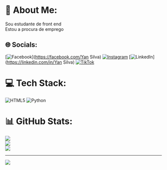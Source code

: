 # 💫 About Me:
Sou estudante de front end<br>Estou a procura de emprego


## 🌐 Socials:
[![Facebook](https://img.shields.io/badge/Facebook-%231877F2.svg?logo=Facebook&logoColor=white)](https://facebook.com/Yan Silva) [![Instagram](https://img.shields.io/badge/Instagram-%23E4405F.svg?logo=Instagram&logoColor=white)](https://instagram.com/ys.hats) [![LinkedIn](https://img.shields.io/badge/LinkedIn-%230077B5.svg?logo=linkedin&logoColor=white)](https://linkedin.com/in/Yan Silva) [![TikTok](https://img.shields.io/badge/TikTok-%23000000.svg?logo=TikTok&logoColor=white)](https://tiktok.com/@ys.hats) 

# 💻 Tech Stack:
![HTML5](https://img.shields.io/badge/html5-%23E34F26.svg?style=plastic&logo=html5&logoColor=white) ![Python](https://img.shields.io/badge/python-3670A0?style=plastic&logo=python&logoColor=ffdd54)
# 📊 GitHub Stats:
![](https://github-readme-stats.vercel.app/api?username=yshats&theme=dark&hide_border=false&include_all_commits=false&count_private=false)<br/>
![](https://github-readme-streak-stats.herokuapp.com/?user=yshats&theme=dark&hide_border=false)<br/>
![](https://github-readme-stats.vercel.app/api/top-langs/?username=yshats&theme=dark&hide_border=false&include_all_commits=false&count_private=false&layout=compact)

---
[![](https://visitcount.itsvg.in/api?id=yshats&icon=3&color=0)](https://visitcount.itsvg.in)

<!-- Proudly created with GPRM ( https://gprm.itsvg.in ) -->